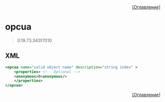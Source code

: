 <p align='right'><a href='index.html'>[Оглавление]</a></p>

# opcua
> 0.19.73.343f7010
## XML
````xml
<opcua name="valid object name" description="string index" >
	<properties> <!-- Optional -->
	<anonymous>0<anonymous/>
	</properties>
</opcua>
````

<p align='right'><a href='index.html'>[Оглавление]</a></p>


